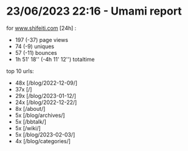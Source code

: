 # 23/06/2023 22:16 - Umami report
for www.shifeiti.com [24h] :

 - 197 (-37) page views
 - 74 (-9) uniques
 - 57 (-11) bounces
 - 1h 51' 18'' (-4h 11' 12'') totaltime


top 10 urls:
 - 48x [/blog/2022-12-09/]
 - 37x [/]
 - 29x [/blog/2023-01-12/]
 - 24x [/blog/2022-12-22/]
 - 8x [/about/]
 - 5x [/blog/archives/]
 - 5x [/bbtalk/]
 - 5x [/wiki/]
 - 5x [/blog/2023-02-03/]
 - 4x [/blog/categories/]


